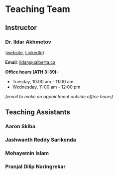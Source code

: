 # Teaching Team

## Instructor

### Dr. Ildar Akhmetov

([website](https://ildarakhmetov.com), [LinkedIn](https://www.linkedin.com/in/ildar-akhmetov/))

**Email**: ildar@ualberta.ca

**Office hours (ATH 3-39):** 

* Tuesday, 10:00 am - 11:00 am
* Wednesday, 11:00 am - 12:00 pm

_(email to make an appointment outside office hours)_

## Teaching Assistants

### Aaron Skiba

### Jashwanth Reddy Sarikonda

### Mohayemin Islam

### Pranjal Dilip Naringrekar

